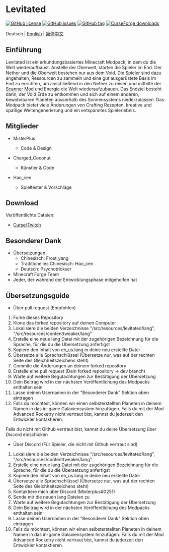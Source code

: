 # Levitated
[![GitHub license](https://img.shields.io/github/license/misterplus/Levitated)](https://github.com/misterplus/Levitated/blob/master/LICENSE)
[![GitHub issues](https://img.shields.io/github/issues/misterplus/Levitated)](https://github.com/misterplus/Levitated/issues)
[![GitHub tag](https://img.shields.io/github/tag/misterplus/Levitated?color=14b866)](https://github.com/misterplus/Levitated/releases/tag/1.5.3)
[![CurseForge downloads](http://cf.way2muchnoise.eu/full_399451_downloads.svg)](https://www.curseforge.com/minecraft/modpacks/levitated)

Deutsch | [English](./README.md) | [简体中文](./README_cn.md)

## Einführung
Levitated ist ein erkundungsbasiertes Minecraft Modpack, in dem du die Welt wiederaufbaust. Anstelle der Oberwelt, starten die Spieler im End. Der Nether und die Oberwelt bestehen nur aus dem Void. Die Spieler sind dazu angehalten, Ressourcen zu sammeln und eine gut ausgerüstete Basis im End zu errichten, um anschließend in den Nether zu reisen und mithilfe der [Scanner Mod](https://www.curseforge.com/minecraft/mc-mods/scanner) und Energie die Welt wiederaufzubauen. Das Endziel besteht darin, der Void Erde zu entkommen und sich auf einem anderen, bewohnbaren Planeten ausserhalb des Sonnensystems niederzulassen. Das Modpack bietet viele Änderungen von Crafting Rezepten, kreative und spaßige Weltengenerierung und ein entspanntes Spielerlebnis.

## Mitglieder
- MisterPlus
  - Code & Design

- Charged_Coconut
  - Künstler & Code

- Hao_cen
  - Spieltester & Vorschläge

## Download
Veröffentlichte Dateien:
  - [Curse/Twitch](https://www.curseforge.com/minecraft/modpacks/levitated)

## Besonderer Dank
- Übersetzungen
  - Chinesisch: Frost_yang
  - Traditionelles Chinesisch: Hao_cen
  - Deutsch: Psychotrickser
- Minecraft Forge Team
- Jeder, der während der Entwicklungsphase mitgeholfen hat

## Übersetzungsguide
- Über pull request (Empfohlen)
1. Forke dieses Repository
2. Klone das forked repository auf deinen Computer
3. Lokalisiere die beiden Verzeichnisse "/src/resources/levitated/lang", "/src/resources/contenttweaker/lang"
4. Erstelle eine neue lang Datei mit der zugehörigen Bezeichnung für die Sprache, für die du die Übersetzung anfertigst
5. Kopiere den Inhalt von en_us.lang in deine neu erstellte Datei
6. Übersetze alle Sprachschlüssel (Übersetze nur, was auf der rechten Seite des Gleichheitszeichens steht)
7. Commite die Änderungen an deinem forked repository
8. Erstelle eine pull request (Dein forked repository -> dev branch)
9. Warte auf weitere Begutachtungen zur Bestätigung der Übersetzung
10. Dein Beitrag wird in der nächsten Veröffentlichung des Modpacks enthalten sein
11. Lasse deinen Usernamen in der "Besonderer Dank" Sektion oben eintragen
12. Falls du möchtest, können wir einen selbsterstellten Planeten in deinem Namen in das in-game Galaxiensystem hinzufügen. Falls du mit der Mod Advanced Rocketry nicht vertraut bist, kannst du jederzeit den Entwickler kontaktieren.

Falls du nicht mit Github vertraut bist, kannst du deine Übersetzung über Discord einschicken
- Über Discord (Für Spieler, die nicht mit Github vertraut sind)
1. Lokalisiere die beiden Verzeichnisse "/src/resources/levitated/lang", "/src/resources/contenttweaker/lang"
2. Erstelle eine neue lang Datei mit der zugehörigen Bezeichnung für die Sprache, für die du die Übersetzung anfertigst
3. Kopiere den Inhalt von en_us.lang in deine neu erstellte Datei
4. Übersetze alle Sprachschlüssel (Übersetze nur, was auf der rechten Seite des Gleichheitszeichens steht)
5. Kontaktiere mich über Discord (Misterplus#0251)
6. Sende mir die neuen lang Dateien zu
7. Warte auf weitere Begutachtungen zur Bestätigung der Übersetzung
8. Dein Beitrag wird in der nächsten Veröffentlichung des Modpacks enthalten sein
9. Lasse deinen Usernamen in der "Besonderer Dank" Sektion oben eintragen
10. Falls du möchtest, können wir einen selbsterstellten Planeten in deinem Namen in das in-game Galaxiensystem hinzufügen. Falls du mit der Mod Advanced Rocketry nicht vertraut bist, kannst du jederzeit den Entwickler kontaktieren.
